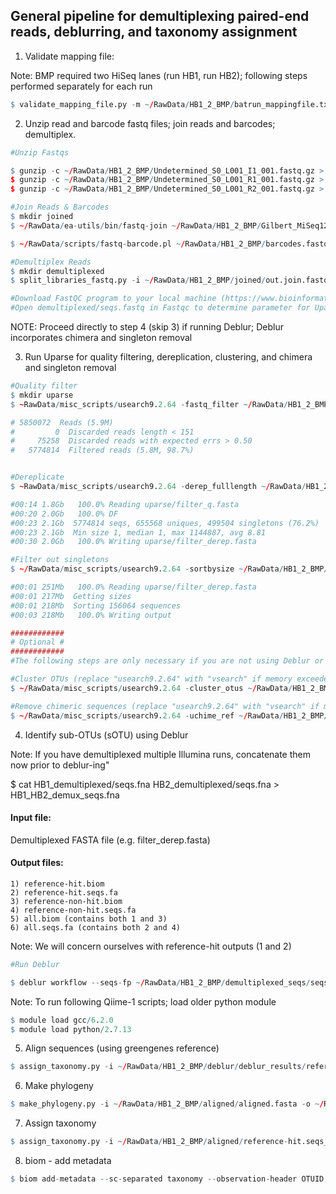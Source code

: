 
## General pipeline for demultiplexing paired-end reads, deblurring, and taxonomy assignment

1) Validate mapping file:

Note: BMP required two HiSeq lanes (run HB1, run HB2); following steps performed separately for each run

```R
$ validate_mapping_file.py -m ~/RawData/HB1_2_BMP/batrun_mappingfile.txt -o ~/RawData/HB1_2_BMP/validate_mappingfile
```

2) Unzip read and barcode fastq files; join reads and barcodes; demultiplex.


```R
#Unzip Fastqs

$ gunzip -c ~/RawData/HB1_2_BMP/Undetermined_S0_L001_I1_001.fastq.gz > rawseq/barcodes.fastq &&
$ gunzip -c ~/RawData/HB1_2_BMP/Undetermined_S0_L001_R1_001.fastq.gz > rawseq/read1.fastq &&
$ gunzip -c ~/RawData/HB1_2_BMP/Undetermined_S0_L001_R2_001.fastq.gz > rawseq/read2.fastq

#Join Reads & Barcodes
$ mkdir joined
$ ~/RawData/ea-utils/bin/fastq-join ~/RawData/HB1_2_BMP/Gilbert_MiSeq12_18_17_NoIndex_L001_R1_001.fastq ~/RawData/HB1_2_BMP/Gilbert_MiSeq12_18_17_NoIndex_L001_R2_001.fastq -o ~/RawData/HB1_2_BMP/joined/out.%.fastq > ~/rawdata/joined/out.stats.txt

$ ~/RawData/scripts/fastq-barcode.pl ~/RawData/HB1_2_BMP/barcodes.fastq rawdata/joined/out.join.fastq > ~/RawData/HB1_2_BMP/joined/out.barcodes.fastq

#Demultiplex Reads
$ mkdir demultiplexed
$ split_libraries_fastq.py -i ~/RawData/HB1_2_BMP/joined/out.join.fastq -b ~/RawData/HB1_2_BMP/joined/out.barcodes.fastq -m ~/RawData/HB1_2_BMP/batrun_mappingfile.txt -o ~/RawData/HB1_2_BMP/demultiplexed/batrun_demux_seqs --barcode_type=12 --max_barcode_errors=0 --store_demultiplexed_fastq

#Download FastQC program to your local machine (https://www.bioinformatics.babraham.ac.uk/projects/fastqc/)
#Open demultiplexed/seqs.fastq in Fastqc to determine parameter for Uparse

```

NOTE: Proceed directly to step 4 (skip 3) if running Deblur; Deblur incorporates chimera and singleton removal

3) Run Uparse for quality filtering, dereplication, clustering, and chimera and singleton removal


```R
#Quality filter
$ mkdir uparse
$ ~RawData/misc_scripts/usearch9.2.64 -fastq_filter ~/RawData/HB1_2_BMP/demultiplexed/CF_seqs/seqs.fastq -fastq_maxee 0.5 -fastq_trunclen 151 -fastaout ~/RawData/HB1_2_BMP/uparse/filter_q.fasta -fastqout ~/RawData/HB1_2_BMP/uparse/filter_q.fastq

# 5850072  Reads (5.9M)                    
#         0  Discarded reads length < 151
#     75258  Discarded reads with expected errs > 0.50
#   5774814  Filtered reads (5.8M, 98.7%)


#Dereplicate
$ ~RawData/misc_scripts/usearch9.2.64 -derep_fulllength ~/RawData/HB1_2_BMP/uparse/filter_q.fasta -fastaout ~/RawData/HB1_2_BMP/uparse/filter_derep.fasta -sizeout

#00:14 1.8Gb   100.0% Reading uparse/filter_q.fasta
#00:20 2.0Gb   100.0% DF                           
#00:23 2.1Gb  5774814 seqs, 655568 uniques, 499504 singletons (76.2%)
#00:23 2.1Gb  Min size 1, median 1, max 1144887, avg 8.81
#00:30 2.0Gb   100.0% Writing uparse/filter_derep.fasta

#Filter out singletons 
$ ~/RawData/misc_scripts/usearch9.2.64 -sortbysize ~/RawData/HB1_2_BMP/uparse/filter_derep.fasta -minsize 2 -fastaout ~/RawData/HB1_2_BMP/uparse/filter_derep_nosingletons.fasta

#00:01 251Mb   100.0% Reading uparse/filter_derep.fasta
#00:01 217Mb  Getting sizes                            
#00:01 218Mb  Sorting 156064 sequences
#00:03 218Mb   100.0% Writing output

############
# Optional # 
############
#The following steps are only necessary if you are not using Deblur or DADA2

#Cluster OTUs (replace "usearch9.2.64" with "vsearch" if memory exceeded)
$ ~/RawData/misc_scripts/usearch9.2.64 -cluster_otus ~/RawData/HB1_2_BMP/uparse/filter_qf_derep_mc2.fasta -otus ~/RawData/HB1_2_BMP/uparse/filter_qfderepmc2_otu.fasta -relabel OTU_ -sizeout -uparseout ~/RawData/HB1_2_BMP/uparse/results.txt

#Remove chimeric sequences (replace "usearch9.2.64" with "vsearch" if memory exceeded)
$ ~/RawData/misc_scripts/usearch9.2.64 -uchime_ref ~/RawData/HB1_2_BMP/uparse/filter_qfderepmc2_otu.fasta -db ~/RawData/GG_13_8/gg_13_8_otus/rep_set/97_otus.fasta
```

4) Identify sub-OTUs (sOTU) using Deblur

Note: If you have demultiplexed multiple Illumina runs, concatenate them now prior to deblur-ing"

$ cat HB1_demultiplexed/seqs.fna HB2_demultiplexed/seqs.fna > HB1_HB2_demux_seqs.fna

#### Input file:
Demultiplexed FASTA file (e.g. filter_derep.fasta)

#### Output files:
    1) reference-hit.biom
    2) reference-hit.seqs.fa
    3) reference-non-hit.biom
    4) reference-non-hit.seqs.fa
    5) all.biom (contains both 1 and 3)
    6) all.seqs.fa (contains both 2 and 4)

Note: We will concern ourselves with reference-hit outputs (1 and 2)


```R
#Run Deblur

$ deblur workflow --seqs-fp ~/RawData/HB1_2_BMP/demultiplexed_seqs/seqs.fna --output-dir ~/RawData/HB1_2_BMP/deblur/deblur_results -t 150


```

Note: To run following Qiime-1 scripts; load older python module


```R
$ module load gcc/6.2.0
$ module load python/2.7.13
```

5) Align sequences (using greengenes reference)


```R
$ assign_taxonomy.py -i ~/RawData/HB1_2_BMP/deblur/deblur_results/reference-hit.seqs.fa -t ~/RawData/GG_13_8/gg_13_8_otus/rep_set_aligned/85_otus.pynast.fasta -o aligned
```

6) Make phylogeny


```R
$ make_phylogeny.py -i ~/RawData/HB1_2_BMP/aligned/aligned.fasta -o ~/RawData/HB1_2_BMP/aligned/rep_phylo.tre
```

7) Assign taxonomy


```R
$ assign_taxonomy.py -i ~/RawData/HB1_2_BMP/aligned/reference-hit.seqs_aligned.fasta -r ~/RawData/GG_13_8/gg_13_8_otus/rep_set/97_otus.fasta -t ~/RawData/GG_13_8/gg_13_8_otus/taxonomy/97_otu_taxonomy.txt
```

8) biom - add metadata


```R
$ biom add-metadata --sc-separated taxonomy --observation-header OTUID,taxonomy --observation-metadata-fp ~/RawData/HB1_2_BMP/deblur/deblur_results/aligned/uclust_assigned_taxonomy/reference-hit.seqs_aligned_tax_assignments.txt -i ~/RawData/HB1_2_BMP/deblur/deblur_results/reference-hit.biom -o ~/RawData/HB1_2_BMP/deblur/deblur_results/Final_biom/batrun_deblur.biom
```
